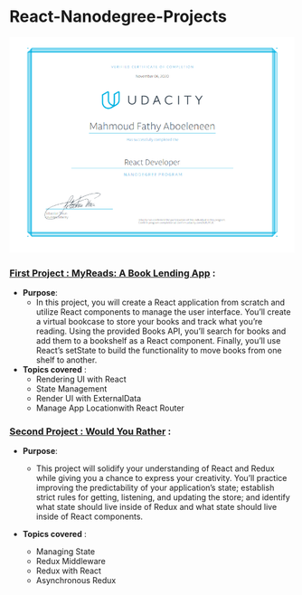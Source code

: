 # React-Nanodegree-Projects

 ![Main](certificate.PNG)

### [First Project : MyReads: A Book Lending App](https://github.com/Aboeleneen/React-Nanodegree-Projects/tree/master/myreads) :
  - **Purpose**:
      - In this project, you will create a React application from scratch and utilize React components to manage the user interface. You’ll create a virtual bookcase to store your books and track what you’re reading. Using the provided Books API, you’ll search for books and add them to a bookshelf as a React component. 
      Finally, you’ll use React’s setState to build the functionality to move books from one shelf to another.
  - **Topics covered** :
    - Rendering UI with React
    - State Management 
    - Render UI with ExternalData
    - Manage App Locationwith React Router

### [Second Project : Would You Rather](https://github.com/Aboeleneen/React-Nanodegree-Projects/tree/master/would-you-rather) :
  - **Purpose**:
      - This project will solidify your understanding of React and Redux while giving you a chance to express your creativity. You’ll practice improving the predictability of your application’s state; establish strict rules for getting, listening, and updating the store; and identify what state should live inside of Redux and what state should live inside of React components.
      
  - **Topics covered** :
    - Managing State
    - Redux Middleware
    - Redux with React
    - Asynchronous Redux
    
